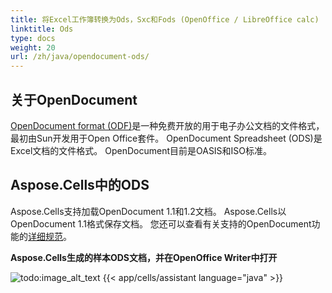```yaml
---
title: 将Excel工作簿转换为Ods，Sxc和Fods (OpenOffice / LibreOffice calc)
linktitle: Ods
type: docs
weight: 20
url: /zh/java/opendocument-ods/
---
```


## **关于OpenDocument**

[OpenDocument format (ODF)](https://en.wikipedia.org/wiki/OpenDocument)是一种免费开放的用于电子办公文档的文件格式，最初由Sun开发用于Open Office套件。 OpenDocument Spreadsheet (ODS)是Excel文档的文件格式。 OpenDocument目前是OASIS和ISO标准。

## **Aspose.Cells中的ODS**

Aspose.Cells支持加载OpenDocument 1.1和1.2文档。 Aspose.Cells以OpenDocument 1.1格式保存文档。 您还可以查看有关支持的OpenDocument功能的[详细规范](/cells/zh/java/opendocument-ods/)。

**Aspose.Cells生成的样本ODS文档，并在OpenOffice Writer中打开** 

![todo:image_alt_text](opendocument-ods_1.png)
{{< app/cells/assistant language="java" >}}
